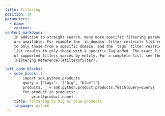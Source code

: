 ```yaml
---
title: Filtering
position: 14
parameters:
  - name:
    content:
content_markdown: |-
    In addition to straight search, many more specific filtering parameters
    are available. For example the `in_domain` filter restricts list results
    to only those from a specific domain, and the `tags` filter restricts
    list results to only those with a specific Tag added. The exact list
    of supported filters varies by entity. For a complete list, see the
    [Filtering Reference](#filtersfilter).

left_code_blocks:
  - code_block: |-
        import sdk.python.products
        query = {"tags": '["big", "blue"]'}
        products, _ = sdk.python.product.products.fetch(query=query)
        for product in products:
            print(product.name)
    title: filtering to big or blue products
    language: python
---
```


